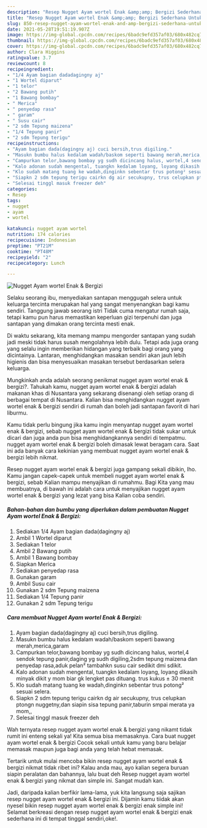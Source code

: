 ```yaml
---
description: "Resep Nugget Ayam wortel Enak &amp;amp; Bergizi Sederhana Untuk Jualan"
title: "Resep Nugget Ayam wortel Enak &amp;amp; Bergizi Sederhana Untuk Jualan"
slug: 850-resep-nugget-ayam-wortel-enak-and-amp-bergizi-sederhana-untuk-jualan
date: 2021-05-28T19:51:19.907Z
image: https://img-global.cpcdn.com/recipes/6badc9efd357af03/680x482cq70/nugget-ayam-wortel-enak-bergizi-foto-resep-utama.jpg
thumbnail: https://img-global.cpcdn.com/recipes/6badc9efd357af03/680x482cq70/nugget-ayam-wortel-enak-bergizi-foto-resep-utama.jpg
cover: https://img-global.cpcdn.com/recipes/6badc9efd357af03/680x482cq70/nugget-ayam-wortel-enak-bergizi-foto-resep-utama.jpg
author: Clara Higgins
ratingvalue: 3.7
reviewcount: 8
recipeingredient:
- "1/4 Ayam bagian dadadagingny aj"
- "1 Wortel diparut"
- "1 telor"
- "2 Bawang putih"
- "1 Bawang bombay"
- " Merica"
- " penyedap rasa"
- " garam"
- " Susu cair"
- "2 sdm Tepung maizena"
- "1/4 Tepung panir"
- "2 sdm Tepung terigu"
recipeinstructions:
- "Ayam bagian dada(dagingny aj) cuci bersih,trus digiling."
- "Masukn bumbu halus kedalam wadah/baskom seperti bawang merah,merica,garam"
- "Campurkan telor,bawang bombay yg sudh dicincang halus, wortel,4 sendok tepung panir,daging yg sudh digiling,2sdm tepung maizena dan penyedap rasa,aduk pelan² tambahkn susu cair sedikit dmi sdikit."
- "Kalo adonan sudah mengental, tuangkn kedalam loyang, loyang dikasih minyak dikit y mom biar gk lengket pas dituang. trus kukus ± 30 menit"
- "Klo sudah matang tuang ke wadah,dinginkn sebentar trus potong² sesuai selera."
- "Siapkn 2 sdm tepung terigu cairkn dg air secukupny, trus celupkan ptongn nuggetny,dan siapin sisa tepung panir,taburin smpai merata ya mom,,"
- "Selesai tinggl masuk freezer deh"
categories:
- Resep
tags:
- nugget
- ayam
- wortel

katakunci: nugget ayam wortel 
nutrition: 174 calories
recipecuisine: Indonesian
preptime: "PT21M"
cooktime: "PT48M"
recipeyield: "2"
recipecategory: Lunch

---
```



![Nugget Ayam wortel Enak &amp; Bergizi](https://img-global.cpcdn.com/recipes/6badc9efd357af03/680x482cq70/nugget-ayam-wortel-enak-bergizi-foto-resep-utama.jpg)

Selaku seorang ibu, menyediakan santapan menggugah selera untuk keluarga tercinta merupakan hal yang sangat menyenangkan bagi kamu sendiri. Tanggung jawab seorang istri Tidak cuma mengatur rumah saja, tetapi kamu pun harus memastikan keperluan gizi terpenuhi dan juga santapan yang dimakan orang tercinta mesti enak.

Di waktu  sekarang, kita memang mampu mengorder santapan yang sudah jadi meski tidak harus susah mengolahnya lebih dulu. Tetapi ada juga orang yang selalu ingin memberikan hidangan yang terbaik bagi orang yang dicintainya. Lantaran, menghidangkan masakan sendiri akan jauh lebih higienis dan bisa menyesuaikan masakan tersebut berdasarkan selera keluarga. 



Mungkinkah anda adalah seorang penikmat nugget ayam wortel enak &amp; bergizi?. Tahukah kamu, nugget ayam wortel enak &amp; bergizi adalah makanan khas di Nusantara yang sekarang disenangi oleh setiap orang di berbagai tempat di Nusantara. Kalian bisa menghidangkan nugget ayam wortel enak &amp; bergizi sendiri di rumah dan boleh jadi santapan favorit di hari liburmu.

Kamu tidak perlu bingung jika kamu ingin menyantap nugget ayam wortel enak &amp; bergizi, sebab nugget ayam wortel enak &amp; bergizi tidak sukar untuk dicari dan juga anda pun bisa menghidangkannya sendiri di tempatmu. nugget ayam wortel enak &amp; bergizi boleh dimasak lewat beragam cara. Saat ini ada banyak cara kekinian yang membuat nugget ayam wortel enak &amp; bergizi lebih nikmat.

Resep nugget ayam wortel enak &amp; bergizi juga gampang sekali dibikin, lho. Kamu jangan capek-capek untuk membeli nugget ayam wortel enak &amp; bergizi, sebab Kalian mampu menyajikan di rumahmu. Bagi Kita yang mau membuatnya, di bawah ini adalah cara untuk menyajikan nugget ayam wortel enak &amp; bergizi yang lezat yang bisa Kalian coba sendiri.

<!--inarticleads1-->

##### Bahan-bahan dan bumbu yang diperlukan dalam pembuatan Nugget Ayam wortel Enak &amp; Bergizi:

1. Sediakan 1/4 Ayam bagian dada(dagingny aj)
1. Ambil 1 Wortel diparut
1. Sediakan 1 telor
1. Ambil 2 Bawang putih
1. Ambil 1 Bawang bombay
1. Siapkan  Merica
1. Sediakan  penyedap rasa
1. Gunakan  garam
1. Ambil  Susu cair
1. Gunakan 2 sdm Tepung maizena
1. Sediakan 1/4 Tepung panir
1. Gunakan 2 sdm Tepung terigu




<!--inarticleads2-->

##### Cara membuat Nugget Ayam wortel Enak &amp; Bergizi:

1. Ayam bagian dada(dagingny aj) cuci bersih,trus digiling.
1. Masukn bumbu halus kedalam wadah/baskom seperti bawang merah,merica,garam
1. Campurkan telor,bawang bombay yg sudh dicincang halus, wortel,4 sendok tepung panir,daging yg sudh digiling,2sdm tepung maizena dan penyedap rasa,aduk pelan² tambahkn susu cair sedikit dmi sdikit.
1. Kalo adonan sudah mengental, tuangkn kedalam loyang, loyang dikasih minyak dikit y mom biar gk lengket pas dituang. trus kukus ± 30 menit
1. Klo sudah matang tuang ke wadah,dinginkn sebentar trus potong² sesuai selera.
1. Siapkn 2 sdm tepung terigu cairkn dg air secukupny, trus celupkan ptongn nuggetny,dan siapin sisa tepung panir,taburin smpai merata ya mom,,
1. Selesai tinggl masuk freezer deh




Wah ternyata resep nugget ayam wortel enak &amp; bergizi yang nikamt tidak rumit ini enteng sekali ya! Kita semua bisa memasaknya. Cara buat nugget ayam wortel enak &amp; bergizi Cocok sekali untuk kamu yang baru belajar memasak maupun juga bagi anda yang telah hebat memasak.

Tertarik untuk mulai mencoba bikin resep nugget ayam wortel enak &amp; bergizi nikmat tidak ribet ini? Kalau anda mau, ayo kalian segera buruan siapin peralatan dan bahannya, lalu buat deh Resep nugget ayam wortel enak &amp; bergizi yang nikmat dan simple ini. Sangat mudah kan. 

Jadi, daripada kalian berfikir lama-lama, yuk kita langsung saja sajikan resep nugget ayam wortel enak &amp; bergizi ini. Dijamin kamu tiidak akan nyesel bikin resep nugget ayam wortel enak &amp; bergizi enak simple ini! Selamat berkreasi dengan resep nugget ayam wortel enak &amp; bergizi enak sederhana ini di tempat tinggal sendiri,oke!.

